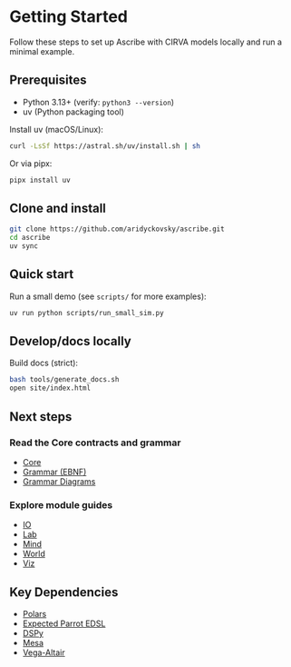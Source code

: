 # Getting Started

Follow these steps to set up Ascribe with CIRVA models locally and run a minimal example.

## Prerequisites

- Python 3.13+ (verify: `python3 --version`)
- uv (Python packaging tool)

Install uv (macOS/Linux):

```bash
curl -LsSf https://astral.sh/uv/install.sh | sh
```

Or via pipx:

```bash
pipx install uv
```

## Clone and install

```bash
git clone https://github.com/aridyckovsky/ascribe.git
cd ascribe
uv sync
```

## Quick start

Run a small demo (see `scripts/` for more examples):

```bash
uv run python scripts/run_small_sim.py
```

## Develop/docs locally

Build docs (strict):

```bash
bash tools/generate_docs.sh
open site/index.html
```

## Next steps

### Read the Core contracts and grammar

- [Core](../api/crv/core/index.md)
- [Grammar (EBNF)](../grammar/ebnf.md)
- [Grammar Diagrams](../grammar/diagrams.html)

### Explore module guides

- [IO](../api/crv/io/index.md)
- [Lab](../api/crv/lab/index.md)
- [Mind](../api/crv/mind/index.md)
- [World](../api/crv/world/index.md)
- [Viz](../api/crv/viz/index.md)

## Key Dependencies

- [Polars](https://pola.rs)
- [Expected Parrot EDSL](https://docs.expectedparrot.com/)
- [DSPy](https://dspy.ai)
- [Mesa](https://mesa.readthedocs.io)
- [Vega-Altair](https://altair-viz.github.io/)
